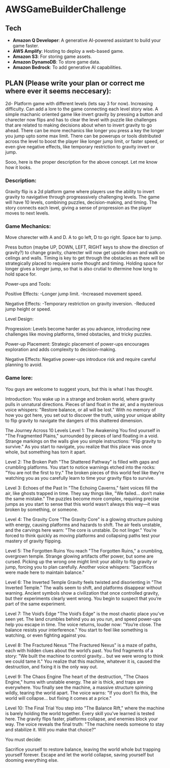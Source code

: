 # AWSGameBuilderChallenge

## Tech
- **Amazon Q Developer**: A generative AI-powered assistant to build your game faster.
- **AWS Amplify**: Hosting to deploy a web-based game.
- **Amazon S3**: For storing game assets.
- **Amazon DynamoDB**: To store game data.
- **Amazon Bedrock**: To add generative AI capabilities.

## PLAN (Please write your plan or correct me where ever it seems neccesary):
2d- Platform game with different levels (lets say 3 for now). Increasing difficulty. Can add a lore to the game connecting each level story wise. A simple machanic oriented game like invert gravity by pressing a button and charecter now flips and has to clear the level with puzzle like challenges that are related to making decisions about when to invert gravity to go ahead. There can be more mechanics like longer you press a key the longer you jump upto some max limit. There can be powerups or tools distributed across the level to boost the player like longer jump limit, or faster speed, or even give negative effects, like temporary restriction to gravity invert or jump. 


Sooo, here is the proper description for the above concept. Let me know how it looks.

### Description:
Gravity flip is a 2d platform game where players use the ability to invert gravity to navigative through progreassively challenging levels. The game will have 10 levels, combining puzzles, decision-making, and timing. The story connects each level, giving a sense of propression as the player moves to next levels.

### Game Mechanics:

Move charecter with A and D. A to go left, D to go right. Space bar to jump.

Press button (maybe UP, DOWN, LEFT, RIGHT keys to show the direction of gravity?) to change gravity, charecter will now get upside down and walk on celings and walls. Timing is key to get through the obstacles as there will be strategically placed to requiere some thought and timing. Holding space for longer gives a longer jump, so that is also crutial to dtermine how long to hold space for.

Power-ups and Tools:

Positive Effects:
-Longer jump limit.
-Increased movement speed.

Negative Effects:
-Temporary restriction on gravity inversion.
-Reduced jump height or speed.

Level Design:

Progression:
Levels become harder as you advance, introducing new challenges like moving platforms, timed obstacles, and tricky puzzles.

Power-up Placement:
Strategic placement of power-ups encourages exploration and adds complexity to decision-making.

Negative Effects:
Negative power-ups introduce risk and require careful planning to avoid.


### Game lore:

You guys are welcome to suggest yours, but this is what I has thought. 

Introduction:
You wake up in a strange and broken world, where gravity pulls in unnatural directions. 
Pieces of land float in the air, and a mysterious voice whispers:
"Restore balance, or all will be lost."
With no memory of how you got here, you set out to discover the truth, using your unique 
ability to flip gravity to navigate the dangers of this shattered dimension.

The Journey Across 10 Levels
Level 1: The Awakening
You find yourself in "The Fragmented Plains," surrounded by pieces of land floating in a 
void. Strange markings on the walls give you simple instructions: "Flip gravity to 
survive." As you start to navigate, you realize that this place was once whole, but 
something has torn it apart.

Level 2: The Broken Path
"The Shattered Pathway" is filled with gaps and crumbling platforms. You start to notice 
warnings etched into the rocks: "You are not the first to try." The broken pieces of 
this world feel like they’re watching you as you carefully learn to time your gravity 
flips to survive.

Level 3: Echoes of the Past
In "The Echoing Caverns," faint voices fill the air, like ghosts trapped in time. They 
say things like, "We failed... don’t make the same mistake." The puzzles become more 
complex, requiring precise jumps as you start to sense that this world wasn’t always 
this way—it was broken by something, or someone.

Level 4: The Gravity Core
"The Gravity Core" is a glowing structure pulsing with energy, causing platforms and 
hazards to shift. The air feels unstable, and the carvings here warn: "The core is 
unstable. Do not linger." You’re forced to think quickly as moving platforms and 
collapsing paths test your mastery of gravity flipping.

Level 5: The Forgotten Ruins
You reach "The Forgotten Ruins," a crumbling, overgrown temple. Strange glowing 
artifacts offer power, but some are cursed. Picking up the wrong one might limit your 
ability to flip gravity or jump, forcing you to plan carefully. Another voice whispers: 
"Sacrifices were made here to maintain balance."

Level 6: The Inverted Temple
Gravity feels twisted and disorienting in "The Inverted Temple." The walls seem to 
shift, and platforms disappear without warning. Ancient symbols show a civilization that 
once controlled gravity, but their experiments clearly went wrong. You begin to suspect 
that you’re part of the same experiment.

Level 7: The Void’s Edge
"The Void’s Edge" is the most chaotic place you’ve seen yet. The land crumbles behind 
you as you run, and speed power-ups help you escape in time. The voice returns, louder 
now: "You’re close. The balance resists your interference." You start to feel like 
something is watching, or even fighting against you.

Level 8: The Fractured Nexus
"The Fractured Nexus" is a maze of paths, each with hidden clues about the world’s past. 
You find fragments of a story: "We built the machine to control gravity... but we were 
wrong to think we could tame it." You realize that this machine, whatever it is, caused 
the destruction, and fixing it is the only way out.

Level 9: The Chaos Engine
The heart of the destruction, "The Chaos Engine," hums with unstable energy. The air is 
thick, and traps are everywhere. You finally see the machine, a massive structure 
spinning wildly, tearing the world apart. The voice warns: "If you don’t fix this, the 
world will collapse... but fixing it comes at a price."

Level 10: The Final Trial
You step into "The Balance Rift," where the machine is barely holding the world 
together. Every skill you’ve learned is tested here. The gravity flips faster, platforms 
collapse, and enemies block your way. The voice reveals the final truth: "The machine 
needs someone to stay and stabilize it. Will you make that choice?"

You must decide:

Sacrifice yourself to restore balance, leaving the world whole but trapping yourself 
forever.
Escape and let the world collapse, saving yourself but dooming everything else.

